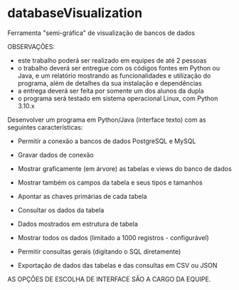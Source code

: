 # databaseVisualization

Ferramenta "semi-gráfica" de visualização de bancos de dados

OBSERVAÇÕES:
 - este trabalho poderá ser realizado em equipes de até 2 pessoas
 - o trabalho deverá ser entregue com os códigos fontes em Python ou Java, e um relatório mostrando as funcionalidades e utilização do programa, além de detalhes da sua instalação e dependências
 - a entrega deverá ser feita por somente um dos alunos da dupla
 - o programa será testado em sistema operacional Linux, com Python 3.10.x


Desenvolver um programa em Python/Java (interface texto) com as seguintes características:

   - Permitir a conexão a bancos de dados PostgreSQL e MySQL

   - Gravar dados de conexão

   - Mostrar graficamente (em árvore) as tabelas e views do banco de dados

   - Mostrar também os campos da tabela e seus tipos e tamanhos
   - Apontar as chaves primárias de cada tabela

   - Consultar os dados da tabela

   - Dados mostrados em estrutura de tabela
   - Mostrar todos os dados (limitado a 1000 registros - configurável)
   - Permitir consultas gerais (digitando o SQL diretamente)

   - Exportação de dados das tabelas e das consultas em CSV ou JSON

AS OPÇÕES DE ESCOLHA DE INTERFACE SÃO A CARGO DA EQUIPE.
